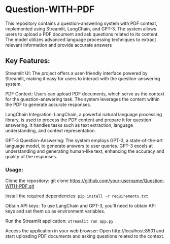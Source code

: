 # Question-WITH-PDF
This repository contains a question-answering system with PDF context, implemented using Streamlit, LangChain, and GPT-3. The system allows users to upload a PDF document and ask questions related to its content. The model utilizes advanced language processing techniques to extract relevant information and provide accurate answers

## Key Features:

Streamlit UI: The project offers a user-friendly interface powered by Streamlit, making it easy for users to interact with the question-answering system.

PDF Context: Users can upload PDF documents, which serve as the context for the question-answering task. The system leverages the content within the PDF to generate accurate responses.

LangChain Integration: LangChain, a powerful natural language processing library, is used to process the PDF content and prepare it for question answering. It handles tasks such as text extraction, language understanding, and context representation.

GPT-3 Question-Answering: The system employs GPT-3, a state-of-the-art language model, to generate answers to user queries. GPT-3 excels at understanding and generating human-like text, enhancing the accuracy and quality of the responses.

### Usage:

Clone the repository: git clone https://github.com/your-username/Question-WITH-PDF.git

Install the required dependencies: ```pip install -r requirements.txt```

Obtain API keys: To use LangChain and GPT-3, you'll need to obtain API keys and set them up as environment variables.

Run the Streamlit application: ```streamlit run app.py```

Access the application in your web browser: Open http://localhost:8501 and start uploading PDF documents and asking questions related to the context.
